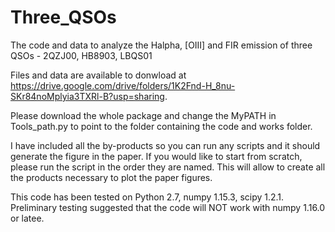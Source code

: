 # Three_QSOs
The code and data to analyze the Halpha, [OIII] and FIR emission of three QSOs - 2QZJ00, HB8903, LBQS01

Files and data are available to donwload at https://drive.google.com/drive/folders/1K2Fnd-H_8nu-SKr84noMplyia3TXRl-B?usp=sharing. 

Please download the whole package and change the MyPATH in Tools_path.py to point to the folder containing the code and works folder. 

I have included all the by-products so you can run any scripts and it should generate the figure in the paper. If you would like to start from scratch, please run the script in the order they are named. This will allow to create all the products necessary to plot the paper figures. 

This code has been tested on Python 2.7, numpy 1.15.3, scipy 1.2.1. Preliminary testing suggested that the code will NOT work with numpy 1.16.0 or latee.



